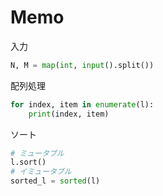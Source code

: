 # Memo

入力

```python
N, M = map(int, input().split())
```

配列処理

```python
for index, item in enumerate(l):
    print(index, item)
```

ソート

```python
# ミュータブル
l.sort()
# イミュータブル
sorted_l = sorted(l)
```
